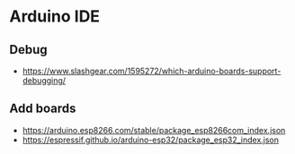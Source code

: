 # Arduino IDE

## Debug
- https://www.slashgear.com/1595272/which-arduino-boards-support-debugging/
  

## Add boards
- https://arduino.esp8266.com/stable/package_esp8266com_index.json
- https://espressif.github.io/arduino-esp32/package_esp32_index.json
  

